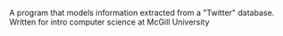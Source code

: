A program that models information extracted from a "Twitter" database.
Written for intro computer science at McGill University
